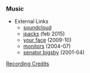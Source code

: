 ### Music

* External Links
	* [soundcloud][]
	* [jpacks][] (feb 2015)
	* [your face][] (2009-10)
	* [monitors][] (2004-07)
	* [senator bigsby][] (2001-04)

[soundcloud]: https://soundcloud.com/josephpost
[jpacks]: https://archive.org/details/JPACKSRPM2015Mp3
[your face]: http://yourface.bandcamp.com/
[monitors]: http://monitors.bandcamp.com/
[senator bigsby]: http://sbats.bandcamp.com/

[Recording Credits](/credits)
